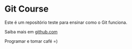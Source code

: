 # Git Course

Este é um repositório teste para ensinar como o Git funciona.

Saiba mais em [github.com](https://github.com)

Programar e tomar café =)